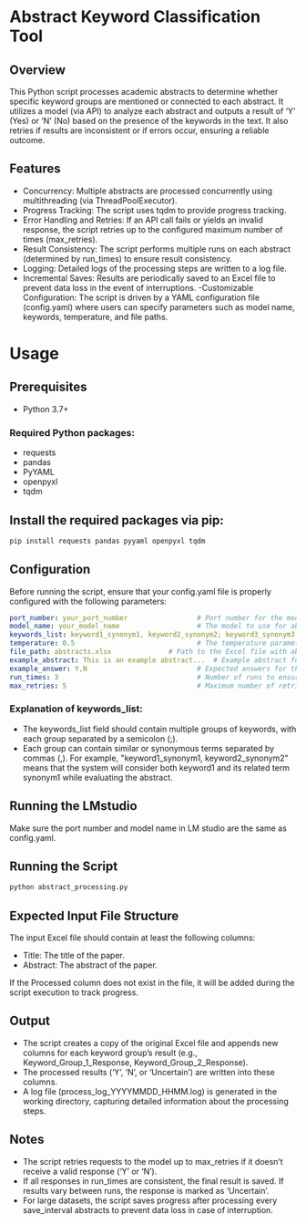 # Abstract Keyword Classification Tool

## Overview

This Python script processes academic abstracts to determine whether specific keyword groups are mentioned or connected to each abstract. It utilizes a model (via API) to analyze each abstract and outputs a result of ‘Y’ (Yes) or ‘N’ (No) based on the presence of the keywords in the text. It also retries if results are inconsistent or if errors occur, ensuring a reliable outcome.

## Features
- Concurrency: Multiple abstracts are processed concurrently using multithreading (via ThreadPoolExecutor).
- Progress Tracking: The script uses tqdm to provide progress tracking.
- Error Handling and Retries: If an API call fails or yields an invalid response, the script retries up to the configured maximum number of times (max_retries).
- Result Consistency: The script performs multiple runs on each abstract (determined by run_times) to ensure result consistency.
- Logging: Detailed logs of the processing steps are written to a log file.
- Incremental Saves: Results are periodically saved to an Excel file to prevent data loss in the event of interruptions.
 -Customizable Configuration: The script is driven by a YAML configuration file (config.yaml) where users can specify parameters such as model name, keywords, temperature, and file paths.

# Usage

## Prerequisites

-	Python 3.7+
### Required Python packages:
-	requests
-	pandas
-	PyYAML
-	openpyxl
- tqdm

## Install the required packages via pip:

```bash
pip install requests pandas pyyaml openpyxl tqdm
```

## Configuration

Before running the script, ensure that your config.yaml file is properly configured with the following parameters:

```yaml
port_number: your_port_number                 # Port number for the model API
model_name: your_model_name                   # The model to use for abstract processing
keywords_list: keyword1_synonym1, keyword2_synonym2; keyword3_synonym3  # Semicolon-separated keyword groups, with similar or synonymous keywords in each group
temperature: 0.5                              # The temperature parameter for the model
file_path: abstracts.xlsx              # Path to the Excel file with abstracts
example_abstract: This is an example abstract...  # Example abstract for context
example_answer: Y,N                           # Expected answers for the example abstract
run_times: 3                                  # Number of runs to ensure consistent results
max_retries: 5                                # Maximum number of retries for each API call
```
### Explanation of keywords_list:

-	The keywords_list field should contain multiple groups of keywords, with each group separated by a semicolon (;).
-	Each group can contain similar or synonymous terms separated by commas (,). For example, "keyword1_synonym1, keyword2_synonym2" means that the system will consider both keyword1 and its related term synonym1 while evaluating the abstract.

## Running the LMstudio

Make sure the port number and model name in LM studio are the same as config.yaml.

## Running the Script

```bash
python abstract_processing.py
```

## Expected Input File Structure

The input Excel file should contain at least the following columns:
- Title: The title of the paper.
- Abstract: The abstract of the paper.

If the Processed column does not exist in the file, it will be added during the script execution to track progress.

## Output
- The script creates a copy of the original Excel file and appends new columns for each keyword group’s result (e.g., Keyword_Group_1_Response, Keyword_Group_2_Response).
- The processed results (‘Y’, ‘N’, or ‘Uncertain’) are written into these columns.
-	A log file (process_log_YYYYMMDD_HHMM.log) is generated in the working directory, capturing detailed information about the processing steps.

## Notes

- The script retries requests to the model up to max_retries if it doesn’t receive a valid response (‘Y’ or ‘N’).
- If all responses in run_times are consistent, the final result is saved. If results vary between runs, the response is marked as ‘Uncertain’.
- For large datasets, the script saves progress after processing every save_interval abstracts to prevent data loss in case of interruption.



